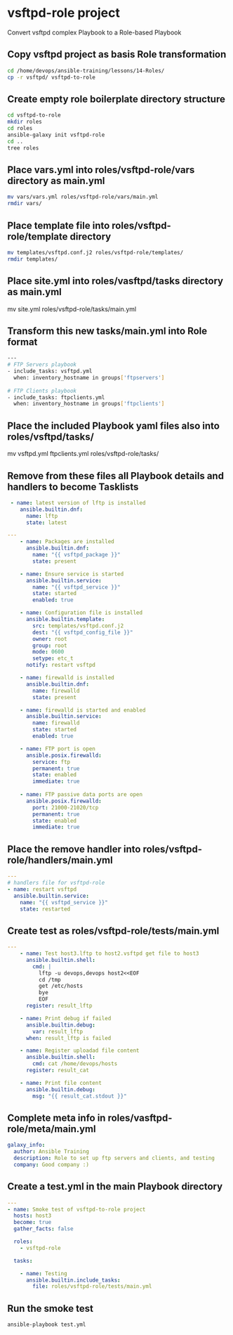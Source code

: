 # vsftpd-role project

Convert vsftpd complex Playbook to a Role-based Playbook


## Copy vsftpd project as basis Role transformation

```bash
cd /home/devops/ansible-training/lessons/14-Roles/
cp -r vsftpd/ vsftpd-to-role
```

## Create empty role boilerplate directory structure

```bash
cd vsftpd-to-role
mkdir roles
cd roles
ansible-galaxy init vsftpd-role
cd ..
tree roles
```

## Place vars.yml into roles/vsftpd-role/vars directory as main.yml

```bash
mv vars/vars.yml roles/vsftpd-role/vars/main.yml
rmdir vars/
```

## Place template file into roles/vsftpd-role/template directory

```bash
mv templates/vsftpd.conf.j2 roles/vsftpd-role/templates/
rmdir templates/
```

## Place site.yml into roles/vasftpd/tasks directory as main.yml
mv site.yml roles/vsftpd-role/tasks/main.yml

## Transform this new tasks/main.yml into Role format

```bash
---
# FTP Servers playbook
- include_tasks: vsftpd.yml
  when: inventory_hostname in groups['ftpservers']
  
# FTP Clients playbook
- include_tasks: ftpclients.yml
  when: inventory_hostname in groups['ftpclients']
```

## Place the included Playbook yaml files also into roles/vsftpd/tasks/
mv vsftpd.yml ftpclients.yml roles/vsftpd-role/tasks/

## Remove from these files all Playbook details and handlers to become Tasklists

```yaml
 - name: latest version of lftp is installed
    ansible.builtin.dnf:
      name: lftp
      state: latest
```

```yaml
---
    - name: Packages are installed
      ansible.builtin.dnf:
        name: "{{ vsftpd_package }}"
        state: present

    - name: Ensure service is started
      ansible.builtin.service:
        name: "{{ vsftpd_service }}"
        state: started
        enabled: true

    - name: Configuration file is installed
      ansible.builtin.template:
        src: templates/vsftpd.conf.j2
        dest: "{{ vsftpd_config_file }}"
        owner: root
        group: root
        mode: 0600
        setype: etc_t
      notify: restart vsftpd

    - name: firewalld is installed
      ansible.builtin.dnf:
        name: firewalld
        state: present

    - name: firewalld is started and enabled
      ansible.builtin.service:
        name: firewalld
        state: started
        enabled: true

    - name: FTP port is open
      ansible.posix.firewalld:
        service: ftp
        permanent: true
        state: enabled
        immediate: true
 
    - name: FTP passive data ports are open
      ansible.posix.firewalld:
        port: 21000-21020/tcp
        permanent: true
        state: enabled
        immediate: true
```

## Place the remove handler into roles/vsftpd-role/handlers/main.yml

```yaml
---
# handlers file for vsftpd-role
- name: restart vsftpd
  ansible.builtin.service:
    name: "{{ vsftpd_service }}"
    state: restarted
```

## Create test as roles/vsftpd-role/tests/main.yml

```yaml
---
    - name: Test host3.lftp to host2.vsftpd get file to host3
      ansible.builtin.shell:
        cmd: |
          lftp -u devops,devops host2<<EOF
          cd /tmp
          get /etc/hosts
          bye
          EOF
      register: result_lftp

    - name: Print debug if failed
      ansible.builtin.debug:
        var: result_lftp
      when: result_lftp is failed

    - name: Register uploadad file content
      ansible.builtin.shell:
        cmd: cat /home/devops/hosts
      register: result_cat

    - name: Print file content
      ansible.builtin.debug:
        msg: "{{ result_cat.stdout }}"
```

## Complete meta info in roles/vasftpd-role/meta/main.yml

```yaml
galaxy_info:
  author: Ansible Training
  description: Role to set up ftp servers and clients, and testing
  company: Good company :)
```

## Create a test.yml in the main Playbook directory

```yaml
---
- name: Smoke test of vsftpd-to-role project
  hosts: host3
  become: true
  gather_facts: false

  roles:
    - vsftpd-role

  tasks:

    - name: Testing
      ansible.builtin.include_tasks:
        file: roles/vsftpd-role/tests/main.yml
```

## Run the smoke test

```bash
ansible-playbook test.yml
```
